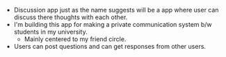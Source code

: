 - Discussion app  just as the name suggests will be a app where user can discuss there thoughts with each other.
- I'm building this app for making a private communication system b/w students in my university.
	- Mainly centered to my friend circle. 
- Users can post questions and can get responses from other users.